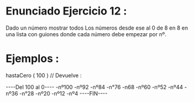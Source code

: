 # Enunciado Ejercicio 12 :

Dado un número mostrar todos Los números desde ese
al 0 de 8 en 8 en una lista con guiones donde cada número
debe empezar por nº.

# Ejemplos :
hastaCero ( 100 ) // Devuelve :

----Del 100 al 0----
-nº100
-nº92
-nº84
-n°76
-n68
-nº60
-nº52
-nº44
-nº36
-n°28
-nº20
-nº12
-nº4
----FIN----
